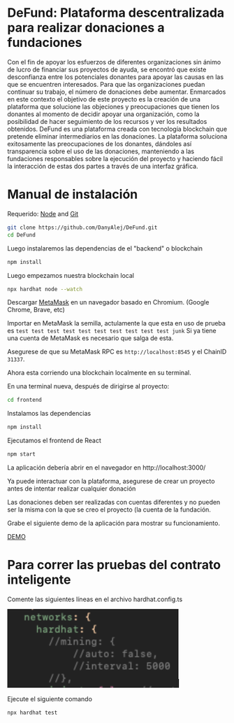 # DeFund: Plataforma descentralizada para realizar donaciones a fundaciones

Con el fin de apoyar los esfuerzos de diferentes organizaciones sin ánimo de lucro de financiar sus proyectos de ayuda, se encontró que existe desconfianza entre los potenciales donantes para apoyar las causas en las que se encuentren interesados. Para que las organizaciones puedan continuar su trabajo, el número de donaciones debe aumentar. Enmarcados en este contexto el objetivo de este proyecto es la creación de una plataforma que solucione las objeciones y preocupaciones que tienen los donantes al momento de decidir apoyar una organización, como la posibilidad de hacer seguimiento de los recursos y ver los resultados obtenidos. DeFund es una plataforma creada con tecnología blockchain que pretende eliminar intermediarios en las donaciones. La plataforma soluciona exitosamente las preocupaciones de los donantes, dándoles así transparencia sobre el uso de las donaciones, manteniendo a las fundaciones responsables sobre la ejecución del proyecto y haciendo fácil la interacción de estas dos partes a través de una interfaz gráfica.

# Manual de instalación

Requerido: [Node](https://nodejs.org/dist/latest-v12.x/) and [Git](https://git-scm.com/downloads)

```bash
git clone https://github.com/DanyAlej/DeFund.git
cd DeFund
```

Luego instalaremos las dependencias de el "backend" o blockchain

```bash
npm install
```

Luego empezamos nuestra blockchain local

```bash
npx hardhat node --watch
```

Descargar [MetaMask](https://metamask.io/) en un navegador basado en Chromium. (Google Chrome, Brave, etc)

Importar en MetaMask la semilla, actulamente la que esta en uso de prueba es `test test test test test test test test test test junk`
Si ya tiene una cuenta de MetaMask es necesario que salga de esta.

Asegurese de que su MetaMask RPC es `http://localhost:8545` y el ChainID `31337`.

Ahora esta corriendo una blockchain localmente en su terminal.

En una terminal nueva, después de dirigirse al proyecto:

```bash
cd frontend
```

Instalamos las dependencias

```bash
npm install
```

Ejecutamos el frontend de React

```bash
npm start
```

La aplicación debería abrir en el navegador en http://localhost:3000/

Ya puede interactuar con la plataforma, asegurese de crear un proyecto antes de intentar realizar cualquier donación

Las donaciones deben ser realizadas con cuentas diferentes y no pueden ser la misma con la que se creo el proyecto (la cuenta de la fundación.

Grabe el siguiente demo de la aplicación para mostrar su funcionamiento.

[DEMO](https://www.loom.com/share/f708ef6d55cb41b2881e093749b818d3)


# Para correr las pruebas del contrato inteligente

Comente las siguientes líneas en el archivo hardhat.config.ts

![image](https://raw.githubusercontent.com/DanyAlej/DeFund/master/images/testMiningOff.png)

Ejecute el siguiente comando

```bash
npx hardhat test
```
